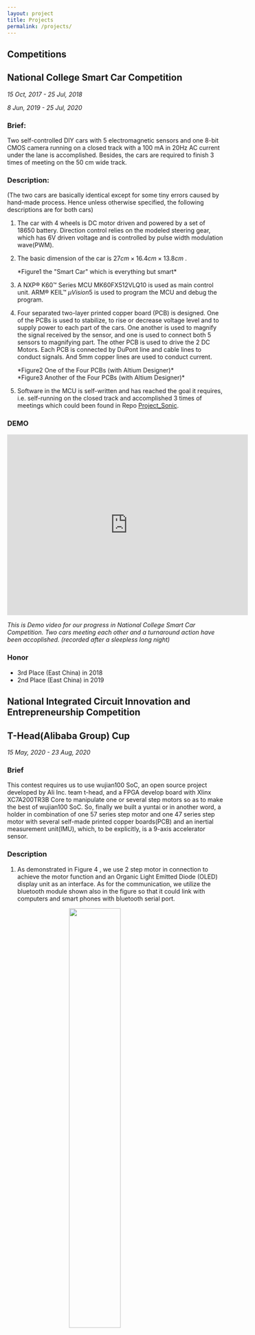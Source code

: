 ```yaml
---
layout: project
title: Projects
permalink: /projects/
---
```


## Competitions

## National College Smart Car Competition

*15 Oct, 2017 - 25 Jul, 2018*

*8 Jun, 2019 - 25 Jul, 2020*

### Brief: 

Two self-controlled DIY cars with 5 electromagnetic sensors and one 8-bit CMOS camera running on a closed track with a 100 mA in 20Hz AC current  under the lane is accomplished. Besides, the cars are required to finish 3 times of meeting on the 50 cm wide track.

### Description:

(The two cars are basically identical except for some tiny errors caused by hand-made process.  Hence unless otherwise specified, the following descriptions are for both cars)

1. The car with 4 wheels is DC motor driven and powered by a set of 18650 battery. Direction control relies on the modeled steering gear, which has 6V driven voltage and is controlled by pulse width modulation wave(PWM). 

2. The basic dimension of the car is $27cm \times 16.4cm \times 13.8cm$ .

   <img style="display: block; margin: 0 auto;" src="https://s1.ax1x.com/2020/06/03/tUwWAP.md.jpg" alt="" />
   *Figure1 the "Smart Car" which is everything but smart*

3. A NXP® K60™ Series MCU MK60FX512VLQ10 is used as main control unit. ARM® KEIL™ $\mu Vision5$ is used to program the MCU and debug the program.

4. Four separated two-layer printed copper board (PCB)  is designed. One of the PCBs is used to stabilize, to rise or decrease voltage level and to supply power to each part of the cars. One another is used to magnify the signal received by the sensor, and one is used to connect both 5 sensors to magnifying part. The other PCB is used to drive the 2 DC Motors. Each PCB is connected by DuPont line and  cable lines to conduct signals. And 5mm copper lines are used to conduct current.

   <img style="display: block; margin: 0 auto;" src="https://s1.ax1x.com/2020/06/03/tUwftf.jpg" alt="" />
   *Figure2 One of the Four PCBs (with Altium Designer)*

   <img style="display: block; margin: 0 auto;" src="assets/img/Projects/project_img_3.jpg" alt="" />
   *Figure3 Another of the Four PCBs (with Altium Designer)*

5. Software in the MCU is self-written and has reached the goal it requires, i.e. self-running  on the closed track and accomplished 3 times of meetings which could been found in Repo [Project_Sonic](https://github.com/SHIELDJY/Project_Sonic).

### DEMO

<iframe width="560" height="420" src="https://www.youtube.com/embed/rZKlflG4iRU" frameborder="0" allow="accelerometer; autoplay; encrypted-media; gyroscope; picture-in-picture" allowfullscreen>
</iframe>

*This is Demo video for our progress in National College Smart Car Competition. Two cars meeting each other and a turnaround action have been accoplished. (recorded after a sleepless long night)*

### Honor

* 3rd Place (East China) in 2018
* 2nd Place (East China) in 2019



## National Integrated Circuit Innovation and Entrepreneurship Competition

## T-Head(Alibaba Group) Cup

*15 May, 2020 - 23 Aug, 2020*

### Brief

This contest requires us to use wujian100 SoC, an open source project developed by Ali Inc. team t-head, and a FPGA develop board with Xlinx XC7A200TR3B Core to manipulate one or several step motors so as to make the best of wujian100 SoC. So, finally we built a yuntai or in another word, a holder in combination of one 57 series step motor and one 47 series step motor with several self-made printed copper boards(PCB) and an inertial measurement unit(IMU), which, to be explicitly, is a 9-axis accelerator sensor.

### Description

1. As demonstrated in Figure 4 , we use 2 step motor in connection to achieve the motor function and an Organic Light Emitted Diode (OLED) display unit as an interface. As for the communication, we utilize the bluetooth module shown also in the figure so that it could link with computers and smart phones with bluetooth serial port.

   <img style="display: block; margin: 0 auto;" width="50%" height="50%" src="https://s1.ax1x.com/2020/08/26/dWL1WF.jpg" alt="" />
   *Figure 4 Outlook of the Device*

2. The power supply circuit shown in Figure 5 is designed by ourselves, printed by the factory and soldiered on our own. And it works well during the experiment and the contest.

   <img style="display: block; margin: 0 auto;" width="50%" height="50%" src="https://s1.ax1x.com/2020/08/26/dWL3z4.png" alt="" />
   *(a) Schematic of Self-made PCB*
   <img style="display: block; margin: 0 auto;" width="50%" height="50%" src="https://s1.ax1x.com/2020/08/26/dWLQiT.jpg" alt="" />
   *(b) Picture of PCB*
   *Figure 5 Power Supply Circuit*

3. We have successfully synthesis, implement, and generate the bitstream file of wujian100 in Windows 10 environment with the help of Vivado 2018.3. wujian100 SoC is proved to be an low energy cost and a less complicated microcontroller due to its low utilization of logical gates. The output of the implementation is shown in Figure 6.

   <img style="display: block; margin: 0 auto;" width="50%" height="50%" src="https://s1.ax1x.com/2020/08/26/dWLlJU.jpg" alt="" />
   *Figure 6 Layout of FPGA after the Inplementation*

4. We have developed a self-correction mode for this holder, i.e. this design could maintain its angle whenever there are any distrubulances, which is shown in the Demo below.

<iframe width="560" height="420" src="https://www.youtube.com/embed/myroYvsGyDc" frameborder="0" allow="accelerometer; autoplay; encrypted-media; gyroscope; picture-in-picture" allowfullscreen>
</iframe>

### Honor

* 2nd Place (National) in 2020

## NI Cup

*3 Apr, 2019 - 20 Aug, 2019*

### Brief

A  Integrated circuit amplifier based on Bipolar Junction Transistor (BJT) is designed with NI® Multisim™ 14. Several technical index are satisfied, i.e. Input offset voltage, offset current, input bias current$I_b$, common mode rejection ratio (CMRR), power supply rejection ratio (PSRR), open-loop voltage gain $G_{ov}$, open-loop bandwidth $f_{Bw}$ output voltage amplitude $V_{opp}$ and slew rate(SR).

### Honor

* 2nd Place (East China) on Jul, 2019
* Honor of Excellence (National) on Aug, 2019

---

## Government Funded Project

## Mapping Robot Based on Visual SLAM

*12 Apr, 2018 - 20 Apr, 2019*

*Funded by Ministry of Education of PRC*

### Brief

A Visual Simutaneous Localization and Mapping (v-SLAM) Robot, Jixiaohei（济小黑）(Figure 4)is designed and built to guide the Blinds who have trouble to see what is going on in the surroundings, since in China the construction of barrier-free facilities is generally lagging behind the other countries and there are few ways to make those have problem to see to walk around without professional assistants.

### Description

A Lidar-based SLAM robot is built formerly by  fellow students, called Jixiaobai (济小白)(Figure 5), to provide a moblie  beverage stand. However, a binocular visual based SLAM robot is built with a $Intel NUC_{TM}$ as processing unit, STM32F108C3T6 in $STMicro$ STM32 Family as controlling unit, two DC Motors as powering and steering unit, a Binocular camera used as visual sensor. The goal of simutaneously localization and mapping is accomplished, however, due to the irreversive PCB damage and the end of funding period, the demo is limited with a few clips of the process.

   <img style="display: block; margin: 0 auto;" width="50%" height="50%" src="https://s1.ax1x.com/2020/06/03/tUw59S.jpg" alt="" />
   *Figure 7 Jixiaohei(Visual based SLAM Robot)*

### DEMOs

Shown as in Figure 5, a Lidar based SLAM Robot could achieve its simutaneous localization and could accomplish its human detection to prevent some unpredictable dangers.

   <img style="display: block; margin: 0 auto;" width="50%" height="50%" src="https://s1.ax1x.com/2020/06/03/tUwI1g.gif" alt="" />
   *Figure 8 Demo for Jixiaobai(Lidar-based SLAM Robot by fellow students)*

Shown as in Figure 6, the visual based SLAM Robot could achieve its localization and could automatically map the surroundings in a prettty precise way. The whole software is running on a docker file so that backup and back-going process could be achieved easily.

   <img style="display: block; margin: 0 auto;" width="50%" height="50%" src="https://s1.ax1x.com/2020/06/03/tUwocQ.gif" alt="" />
   *Figure 9 Demo for Jixiaohei(Visual based SLAM Robot)*

 However, due to the end of funding period, our project has been stopped to achieving seperately, i.e. we have not yet make the robot move by it self since we choosed a wrong version of NUC with AMD Graphic Card and must use a Thunderbot 3 lightening interface to plug a NIVIDA Graphic Card to run demos on which consumes far more power than we have been thought so fomerly designed low-voltage and current power suppy system could not cooperate with the modified system. Besides, the tiny little robot could hardly afford such heavy two machines, /sad.

 Code has been made public in [VSlamDemo](https://github.com/DmitriZhao/ROS-Navigation-Demo) and now one of our fellow students, [DmitriZhao](https://github.com/DmitriZhao), is still working on this demo in order to run a virtual visual based SLAM for other projects.

 ---

## Coursework(Continuously Upating)

## A Sample Crossing with Traffic Tight(in 1:250 Scale)

### Brief
